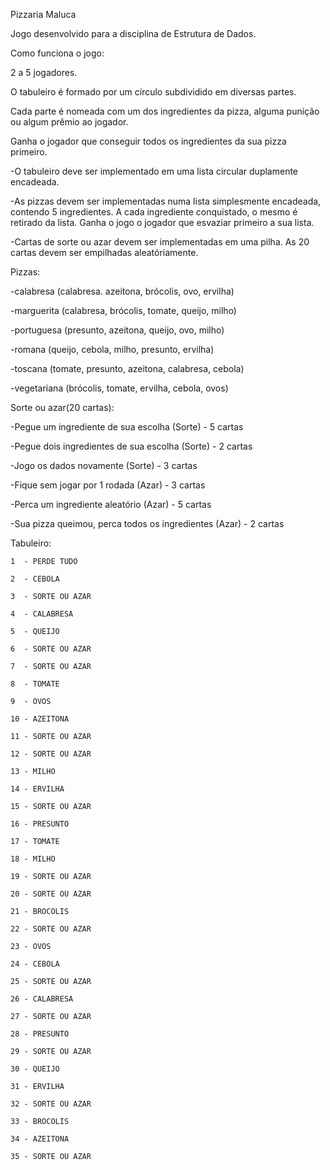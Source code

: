 Pizzaria Maluca

Jogo desenvolvido para a disciplina de Estrutura de Dados.

Como funciona o jogo: 

  2 a 5 jogadores. 
  
  O tabuleiro é formado por um círculo subdividido em diversas partes.
  
  Cada parte é nomeada com um dos ingredientes da pizza, alguma punição ou algum prêmio ao jogador.
  
  Ganha o jogador que conseguir todos os ingredientes da sua pizza primeiro.
  
-O tabuleiro deve ser implementado em uma lista circular duplamente encadeada.

-As pizzas devem ser implementadas numa lista simplesmente encadeada, contendo 5 ingredientes. A cada ingrediente conquistado, o mesmo é retirado da lista. Ganha o jogo o jogador que esvaziar primeiro a sua lista.

-Cartas de sorte ou azar devem ser implementadas em uma pilha. As 20 cartas devem ser empilhadas aleatóriamente.

Pizzas:
  
  -calabresa (calabresa. azeitona, brócolis, ovo, ervilha)
  
  -marguerita (calabresa, brócolis, tomate, queijo, milho)
  
  -portuguesa (presunto, azeitona, queijo, ovo, milho)
  
  -romana (queijo, cebola, milho, presunto, ervilha)
  
  -toscana (tomate, presunto, azeitona, calabresa, cebola)
  
  -vegetariana (brócolis, tomate, ervilha, cebola, ovos)

Sorte ou azar(20 cartas):

  -Pegue um ingrediente de sua escolha (Sorte) - 5 cartas
  
  -Pegue dois ingredientes de sua escolha (Sorte) - 2 cartas
  
  -Jogo os dados novamente (Sorte) - 3 cartas
  
  -Fique sem jogar por 1 rodada (Azar) - 3 cartas
  
  -Perca um ingrediente aleatório (Azar) - 5 cartas
  
  -Sua pizza queimou, perca todos os ingredientes (Azar) - 2 cartas
  
Tabuleiro:
    
    1  - PERDE TUDO
    
    2  - CEBOLA
    
    3  - SORTE OU AZAR
    
    4  - CALABRESA
    
    5  - QUEIJO
    
    6  - SORTE OU AZAR 
    
    7  - SORTE OU AZAR
    
    8  - TOMATE
    
    9  - OVOS
    
    10 - AZEITONA
    
    11 - SORTE OU AZAR
    
    12 - SORTE OU AZAR
    
    13 - MILHO
    
    14 - ERVILHA
    
    15 - SORTE OU AZAR
    
    16 - PRESUNTO
    
    17 - TOMATE
    
    18 - MILHO
    
    19 - SORTE OU AZAR
    
    20 - SORTE OU AZAR
    
    21 - BROCOLIS
    
    22 - SORTE OU AZAR
    
    23 - OVOS
    
    24 - CEBOLA
    
    25 - SORTE OU AZAR
    
    26 - CALABRESA
    
    27 - SORTE OU AZAR
    
    28 - PRESUNTO
    
    29 - SORTE OU AZAR
    
    30 - QUEIJO
    
    31 - ERVILHA
    
    32 - SORTE OU AZAR
    
    33 - BROCOLIS
    
    34 - AZEITONA
    
    35 - SORTE OU AZAR
